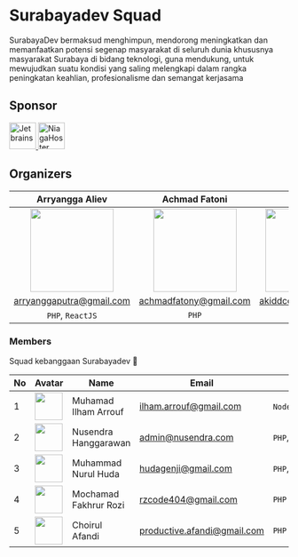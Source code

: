 # Surabayadev Squad
SurabayaDev bermaksud menghimpun, mendorong meningkatkan dan memanfaatkan potensi segenap masyarakat di seluruh dunia khususnya masyarakat Surabaya
di bidang teknologi, guna mendukung, untuk mewujudkan suatu kondisi yang saling melengkapi dalam rangka
peningkatan keahlian, profesionalisme dan semangat kerjasama

## Sponsor
<a href="http://jetbrains.com">
<img src="http://resources.jetbrains.com/storage/products/jetbrains/img/meta/jetbrains_250x250.png" alt="Jetbrains" width="48">
</a>
<a href="http://niagahoster.com">
<img src="https://ecc.ft.ugm.ac.id/public/employer_logo/283285/large_1471942772logo%20niagahoster.png" alt="NiagaHoster" width="48">
</a>

## Organizers
| Arryangga Aliev | Achmad Fatoni | Antoni |
|:---------------:|:-------------:|:------:|
|<img src="https://www.gravatar.com/avatar/f9a2288e1579de6d0c47f317faa2dc09?s=150" width="150" height="150">|<img src="https://www.gravatar.com/avatar/9e2bda18f4cc8aa224a834e2486c6a7b?s=150" width="150" height="150">|<img src="https://www.gravatar.com/avatar/e7650d1e39bab690bea7e3d970f91f42?s=150" width="150" height="150">|
| arryanggaputra@gmail.com | achmadfatony@gmail.com |akiddcode@gmail.com|
|  `PHP`, `ReactJS`        | `PHP`         |`PHP`        |

### Members
Squad kebanggaan Surabayadev 🙂

| No | Avatar | Name | Email | Ability |
|----|--------|------|-------|---------|
| 1  |<img src="https://www.gravatar.com/avatar/dc79d1bd32effa9db886ffcdd65ae93b?s=150" width="50" height="50">|Muhamad Ilham Arrouf|ilham.arrouf@gmail.com|`NodeJS`, `PHP`|
| 2  |<img src="https://www.gravatar.com/avatar/d85aeeba481ce52f43d5a95f874c88d9?s=150" width="50" height="50">|Nusendra Hanggarawan|admin@nusendra.com|`PHP`,`C#`|
| 3  |<img src="http://gravatar.com/avatar/87a49f33e31b13b347fde4594617efc7?s=150" width="50" height="50">|Muhammad Nurul Huda|hudagenji@gmail.com|`PHP`,`JavaScript`|
| 4  |<img src="http://gravatar.com/avatar/25c95a1cf1dac1cdda94e905155befba?s=150" width="50" height="50">|Mochamad Fakhrur Rozi|rzcode404@gmail.com|`PHP`|
| 5  |<img src="https://gravatar.com/avatar/e96c609a95c720a7390fcea7218d4ea3?s=150" width="50" height="50">|Choirul Afandi|productive.afandi@gmail.com|`PHP`|


